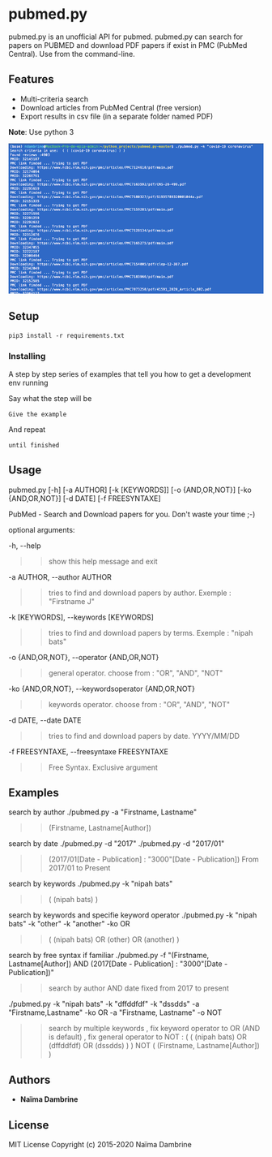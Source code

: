pubmed.py
=========

pubmed.py is an unofficial API for pubmed. 
pubmed.py can search for papers on PUBMED and download PDF papers if exist in PMC (PubMed Central). 
Use from the command-line.

Features
--------
* Multi-criteria search
* Download articles from PubMed Central (free version)
* Export results in csv file (in a separate folder named PDF)

**Note**: Use python 3

![](images/screenshot.png)

Setup
-----
```
pip3 install -r requirements.txt
```

### Installing

A step by step series of examples that tell you how to get a development env running

Say what the step will be

```
Give the example
```

And repeat

```
until finished
```

Usage
-----
pubmed.py [-h] [-a AUTHOR] [-k [KEYWORDS]] [-o {AND,OR,NOT}]
[-ko {AND,OR,NOT}] [-d DATE] [-f FREESYNTAXE]

PubMed - Search and Download papers for you. Don't waste your time ;-)

optional arguments:

-h, --help            
>>show this help message and exit

-a AUTHOR, --author AUTHOR
>>tries to find and download papers by author. Exemple :
"Firstname J"

-k [KEYWORDS], --keywords [KEYWORDS]
>>tries to find and download papers by terms. Exemple :
"nipah bats"

-o {AND,OR,NOT}, --operator {AND,OR,NOT}
>>general operator. choose from : "OR", "AND", "NOT"

-ko {AND,OR,NOT}, --keywordsoperator {AND,OR,NOT}
>>keywords operator. choose from : "OR", "AND", "NOT"

-d DATE, --date DATE  
>>tries to find and download papers by date. YYYY/MM/DD

-f FREESYNTAXE, --freesyntaxe FREESYNTAXE
>>Free Syntax. Exclusive argument

Examples
--------
search by author
./pubmed.py -a "Firstname, Lastname"
>>(Firstname, Lastname[Author])

search by date
./pubmed.py -d "2017"
./pubmed.py -d "2017/01"
>>(2017/01[Date - Publication] : "3000"[Date - Publication])
>>From 2017/01 to Present

search by keywords
./pubmed.py -k "nipah bats"
>>( (nipah bats) )

search by keywords and  specifie keyword operator
./pubmed.py -k "nipah bats" -k "other" -k "another" -ko OR
>>( (nipah bats)    OR    (other) OR (another) )

search by free syntax if familiar
./pubmed.py -f "(Firstname, Lastname[Author])  AND  (2017[Date - Publication] : "3000"[Date - Publication])"
>> search by author AND date fixed from 2017 to present

./pubmed.py  -k "nipah bats" -k "dffddfdf"  -k "dssdds" -a "Firstname,Lastname" -ko OR -a "Firstname, Lastname" -o NOT
>> search by multiple keywords , fix keyword operator to OR (AND is default) , fix general operator to NOT :
>>( ( (nipah bats) OR (dffddfdf) OR (dssdds) ) ) NOT ( (Firstname, Lastname[Author]) ) 


## Authors

* **Naïma Dambrine** 

## License

MIT License Copyright (c) 2015-2020 Naïma Dambrine
